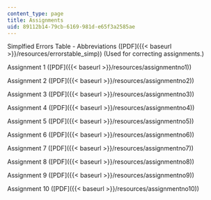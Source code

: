 ```yaml
---
content_type: page
title: Assignments
uid: 89112b14-79cb-6169-981d-e65f3a2585ae
---
```


Simplfied Errors Table - Abbreviations ([PDF]({{< baseurl >}}/resources/errorstable_simp)) (Used for correcting assignments.)

Assignment 1 ([PDF]({{< baseurl >}}/resources/assignmentno1))

Assignment 2 ([PDF]({{< baseurl >}}/resources/assignmentno2))

Assignment 3 ([PDF]({{< baseurl >}}/resources/assignmentno3))

Assignment 4 ([PDF]({{< baseurl >}}/resources/assignmentno4))

Assignment 5 ([PDF]({{< baseurl >}}/resources/assignmentno5))

Assignment 6 ([PDF]({{< baseurl >}}/resources/assignmentno6))

Assignment 7 ([PDF]({{< baseurl >}}/resources/assignmentno7))

Assignment 8 ([PDF]({{< baseurl >}}/resources/assignmentno8))

Assignment 9 ([PDF]({{< baseurl >}}/resources/assignmentno9))

Assignment 10 ([PDF]({{< baseurl >}}/resources/assignmentno10))